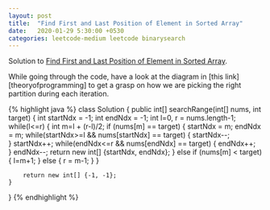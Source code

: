 ```yaml
---
layout: post
title:  "Find First and Last Position of Element in Sorted Array"
date:   2020-01-29 5:30:00 +0530
categories: leetcode-medium leetcode binarysearch
---
```


Solution to [Find First and Last Position of Element in Sorted Array][leetcode].

While going through the code, have a look at the diagram in [this link][theoryofprogramming] to get a grasp on how we are picking the right partition during each iteration.  

{% highlight java %}
class Solution {
    public int[] searchRange(int[] nums, int target) {
        int startNdx = -1;
        int endNdx = -1;
        int l=0, r = nums.length-1;
        while(l<=r) {
            int m=l + (r-l)/2;
            if (nums[m] == target) {
                startNdx = m;
                endNdx = m;
                while(startNdx>=l && nums[startNdx] == target) {
                    startNdx--;    
                }
                startNdx++;
                while(endNdx<=r && nums[endNdx] == target) {
                    endNdx++;    
                }
                endNdx--;
                return new int[] {startNdx, endNdx};
            } else if (nums[m] < target) {
                l=m+1;
            } else {
                r = m-1;
            }
        }
        
        return new int[] {-1, -1};
    }
}
{% endhighlight %}

[leetcode]: https://leetcode.com/problems/find-first-and-last-position-of-element-in-sorted-array/
